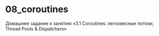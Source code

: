 # 08_coroutines
Домашнее задание к занятию «3.1 Coroutines: легковесные потоки, Thread Pools &amp; Dispatchers»
